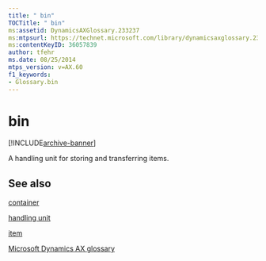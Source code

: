 ```yaml
---
title: " bin"
TOCTitle: " bin"
ms:assetid: DynamicsAXGlossary.233237
ms:mtpsurl: https://technet.microsoft.com/library/dynamicsaxglossary.233237(v=AX.60)
ms:contentKeyID: 36057839
author: tfehr
ms.date: 08/25/2014
mtps_version: v=AX.60
f1_keywords:
- Glossary.bin
---
```


# bin


[!INCLUDE[archive-banner](includes/archive-banner.md)]

A handling unit for storing and transferring items.

## See also

[container](container.md)

[handling unit](handling-unit.md)

[item](item.md)

[Microsoft Dynamics AX glossary](glossary/microsoft-dynamics-ax-glossary.md)

  


